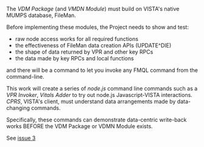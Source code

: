 The _VDM Package_ (and _VMDN Module_) must build on VISTA's native MUMPS database, FileMan.

Before implementing these modules, the Project needs to show and test:

  * raw node access works for all required functions 
  * the effectiveness of FileMan data creation APIs (UPDATE^DIE) 
  * the shape of data returned by VPR and other key RPCs 
  * the data made by key RPCs and local functions 
  
and there will be a command to let you invoke any FMQL command from the command-line.
  
This work will create a series of _node.js_ command line commands such as a _VPR Invoker_, _Vitals Adder_ to try out node.js Javascript-VISTA interactions. _CPRS_, VISTA's client, must understand data arrangements made by data-changing commands.

Specifically, these commands can demonstrate data-centric write-back works BEFORE the VDM Package or VDMN Module exists.

See [issue 3](https://github.com/vistadataproject/nodeVistA/issues/3)
